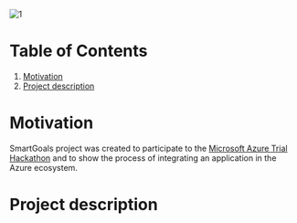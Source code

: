 ![1](https://user-images.githubusercontent.com/17809789/155537976-960b0b3a-ebb5-41ab-ac70-d691b768c945.png)

# Table of Contents

1. [Motivation](#motivation)
2. [Project description](#project-description)

# Motivation

SmartGoals project was created to participate to the [Microsoft Azure Trial Hackathon](https://dev.to/devteam/hack-the-microsoft-azure-trial-on-dev-2ne5) and to show the process of integrating an application in the Azure ecosystem.

# Project description
